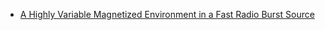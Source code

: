 * [A Highly Variable Magnetized Environment in a Fast Radio Burst Source](https://arxiv.org/pdf/2202.11112.pdf)
